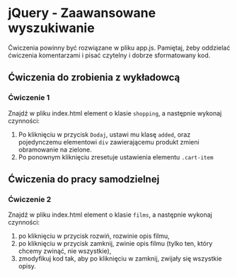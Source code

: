 # jQuery - Zaawansowane wyszukiwanie

Ćwiczenia powinny być rozwiązane w pliku app.js. 
Pamiętaj, żeby oddzielać ćwiczenia komentarzami i pisać czytelny i dobrze sformatowany kod. 

## Ćwiczenia do zrobienia z wykładowcą

### Ćwiczenie 1
Znajdź w pliku index.html element o klasie ```shopping```, a  następnie wykonaj czynności:
 1. Po kliknięciu w przycisk ```Dodaj```, ustawi mu klasę ```added```, oraz pojedynczemu elementowi ```div``` zawierającemu produkt zmieni obramowanie na zielone.
 2. Po ponownym kliknięciu zresetuje ustawienia elementu ```.cart-item```

## Ćwiczenia do pracy samodzielnej

### Ćwiczenie 2
Znajdź w pliku index.html element o klasie ```films```, a następnie wykonaj czynności:
 1. po kliknięciu w przycisk rozwiń, rozwinie opis filmu,
 2. po kliknięciu w przycisk zamknij, zwinie opis filmu (tylko ten, który chcemy zwinąć, nie wszystkie),
 3. zmodyfikuj kod tak, aby po kliknięciu w zamknij, zwijały się wszystkie opisy.
